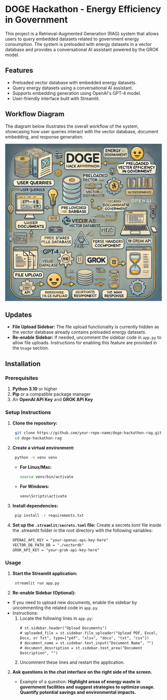 # DOGE Hackathon - Energy Efficiency in Government

This project is a Retrieval-Augmented Generation (RAG) system that allows users to query embedded datasets related to government energy consumption. The system is preloaded with energy datasets in a vector database and provides a conversational AI assistant powered by the GROK model.

## Features

- Preloaded vector database with embedded energy datasets.
- Query energy datasets using a conversational AI assistant.
- Supports embedding generation using OpenAI's GPT-4 model.
- User-friendly interface built with Streamlit.

## Workflow Diagram

The diagram below illustrates the overall workflow of the system, showcasing how user queries interact with the vector database, document embedding, and response generation.

![Workflow Diagram](./assets/workflow-diagram.png)

## Updates

- **File Upload Sidebar:** The file upload functionality is currently hidden as the vector database already contains preloaded energy datasets. 
- **Re-enable Sidebar:** If needed, uncomment the sidebar code in `app.py` to allow file uploads. Instructions for enabling this feature are provided in the `Usage` section.


## Installation

### Prerequisites

1. **Python 3.10** or higher
2. **Pip** or a compatible package manager
3. An **OpenAI API Key** and **GROK API Key**

### Setup Instructions

1. **Clone the repository:**

   
   ```bash
    git clone https://github.com/your-repo-name/doge-hackathon-rag.git
    cd doge-hackathon-rag
    ```
   
2. **Create a virtual environment:**

   ```bash
    python -m venv venv
    ```

    - **For Linux/Mac:**

        ```bash
        source venv/bin/activate
        ```

    - **For Windows:**

        ```bash
        venv\Scripts\activate
        ```
  
3. **Install dependencies:**
   ```bash
    pip install -r requirements.txt
    ```

4. **Set up the `.streamlit/secrets.toml` file:**
   Create a secrets.toml file inside the .streamlit folder in the root directory with the following variables:

    ```env
    OPENAI_API_KEY = "your-openai-api-key-here"
    VECTOR_DB_PATH_DB = "./vectordb"
    GROK_API_KEY = "your-grok-api-key-here"

### Usage

1. **Start the Streamlit application:**

   ```bash
    streamlit run app.py
    ```
3. **Re-enable Sidebar (Optional):**
- If you need to upload new documents, enable the sidebar by uncommenting the related code in `app.py`.
- Instructions:
  1. Locate the following lines in `app.py`:
     ```
     # st.sidebar.header("Upload Documents")
     # uploaded_file = st.sidebar.file_uploader("Upload PDF, Excel, Docx, or Txt", type=["pdf", "xlsx", "docx", "txt", "csv"])
     # document_name = st.sidebar.text_input("Document Name", "")
     # document_description = st.sidebar.text_area("Document Description", "")
     ```
  2. Uncomment these lines and restart the application.

2. **Ask questions in the chat interface on the right side of the screen.**

   - Example of a question: **Highlight areas of energy waste in government facilities and suggest strategies to optimize usage. Quantify potential savings and environmental impacts.**





